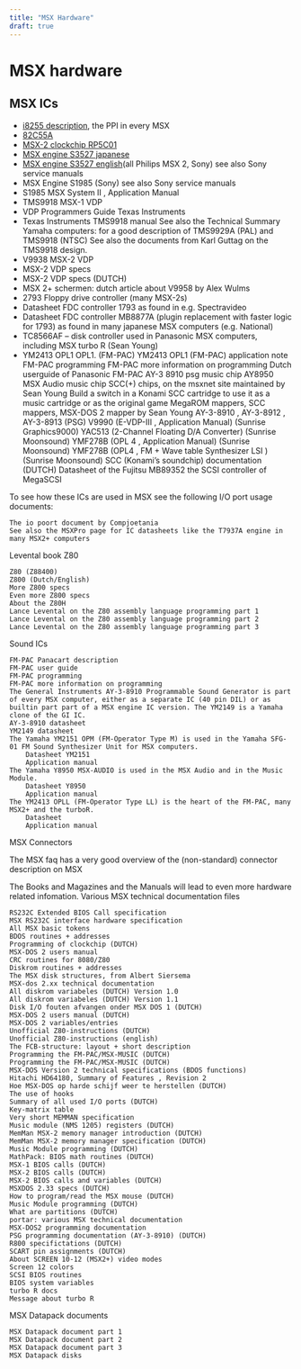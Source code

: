 ```yaml
---
title: "MSX Hardware"
draft: true
---
```


# MSX hardware
## MSX ICs

* [i8255 description](chipsi8255.pdf), the PPI in every MSX
* [82C55A](chipsi82c55a.pdf)
* [MSX-2 clockchip RP5C01](chipsrp5c01.pdf)
* [MSX engine S3527 japanese](chipss3527sm.pdf)
* [MSX engine S3527 english](s3527datasheetenglish.pdf)(all Philips MSX 2, Sony)
  see also Sony service manuals
* MSX Engine S1985 (Sony) see also Sony service manuals
* S1985 MSX System II , Application Manual
* TMS9918 MSX-1 VDP
* VDP Programmers Guide Texas Instruments
* Texas Instruments TMS9918 manual
See also the Technical Summary Yamaha computers: for a good description of TMS9929A (PAL) and TMS9918 (NTSC)
See also the documents from Karl Guttag on the TMS9918 design.
* V9938 MSX-2 VDP
* MSX-2 VDP specs
* MSX-2 VDP specs (DUTCH)
* MSX 2+ schermen: dutch article about V9958 by Alex Wulms
* 2793 Floppy drive controller (many MSX-2s)
* Datasheet FDC controller 1793 as found in e.g. Spectravideo
* Datasheet FDC controller MB8877A (plugin replacement with faster logic for 1793) as found in many japanese MSX computers (e.g. National)
* TC8566AF – disk controller used in Panasonic MSX computers, including MSX turbo R (Sean Young)
* YM2413 OPL1 OPL1. (FM-PAC)
YM2413 OPL1 (FM-PAC) application note
FM-PAC programming
FM-PAC more information on programming
Dutch userguide of Panasonic FM-PAC
AY-3 8910 psg music chip
AY8950 MSX Audio music chip
SCC(+) chips, on the msxnet site maintained by Sean Young
Build a switch in a Konami SCC cartridge to use it as a music cartridge or as the original game
MegaROM mappers, SCC mappers, MSX-DOS 2 mapper by Sean Young
AY-3-8910 , AY-3-8912 , AY-3-8913 (PSG)
V9990 (E-VDP-III , Application Manual) (Sunrise Graphics9000)
YAC513 (2-Channel Floating D/A Converter) (Sunrise Moonsound)
YMF278B (OPL 4 , Application Manual) (Sunrise Moonsound)
YMF278B (OPL4 , FM + Wave table Synthesizer LSI ) (Sunrise Moonsound)
SCC (Konami’s soundchip) documentation (DUTCH)
Datasheet of the Fujitsu MB89352 the SCSI controller of MegaSCSI

To see how these ICs are used in MSX see the following I/O port usage documents:

    The io poort document by Compjoetania
    See also the MSXPro page for IC datasheets like the T7937A engine in many MSX2+ computers

Levental book Z80

    Z80 (Z88400)
    Z800 (Dutch/English)
    More Z800 specs
    Even more Z800 specs
    About the Z80H
    Lance Levental on the Z80 assembly language programming part 1
    Lance Levental on the Z80 assembly language programming part 2
    Lance Levental on the Z80 assembly language programming part 3

Sound ICs

    FM-PAC Panacart description
    FM-PAC user guide
    FM-PAC programming
    FM-PAC more information on programming
    The General Instruments AY-3-8910 Programmable Sound Generator is part of every MSX computer, either as a separate IC (40 pin DIL) or as builtin part part of a MSX engine IC version. The YM2149 is a Yamaha clone of the GI IC.
    AY-3-8910 datasheet
    YM2149 datasheet
    The Yamaha YM2151 OPM (FM-Operator Type M) is used in the Yamaha SFG-01 FM Sound Synthesizer Unit for MSX computers.
        Datasheet YM2151
        Application manual
    The Yamaha Y8950 MSX-AUDIO is used in the MSX Audio and in the Music Module.
        Datasheet Y8950
        Application manual
    The YM2413 OPLL (FM-Operator Type LL) is the heart of the FM-PAC, many MSX2+ and the turboR.
        Datasheet
        Application manual

MSX Connectors

The MSX faq has a very good overview of the (non-standard) connector description on MSX

The Books and Magazines and the Manuals will lead to even more hardware related infomation.
Various MSX technical documentation files

    RS232C Extended BIOS Call specification
    MSX RS232C interface hardware specification
    All MSX basic tokens
    BDOS routines + addresses
    Programming of clockchip (DUTCH)
    MSX-DOS 2 users manual
    CRC routines for 8080/Z80
    Diskrom routines + addresses
    The MSX disk structures, from Albert Siersema
    MSX-dos 2.xx technical documentation
    All diskrom variabeles (DUTCH) Version 1.0
    All diskrom variabeles (DUTCH) Version 1.1
    Disk I/O fouten afvangen onder MSX DOS 1 (DUTCH)
    MSX-DOS 2 users manual (DUTCH)
    MSX-DOS 2 variables/entries
    Unofficial Z80-instructions (DUTCH)
    Unofficial Z80-instructions (english)
    The FCB-structure: layout + short description
    Programming the FM-PAC/MSX-MUSIC (DUTCH)
    Programming the FM-PAC/MSX-MUSIC (DUTCH)
    MSX-DOS Version 2 technical specifications (BDOS functions)
    Hitachi HD64180, Summary of Features , Revision 2
    Hoe MSX-DOS op harde schijf weer te herstellen (DUTCH)
    The use of hooks
    Summary of all used I/O ports (DUTCH)
    Key-matrix table
    Very short MEMMAN specification
    Music module (NMS 1205) registers (DUTCH)
    MemMan MSX-2 memory manager introduction (DUTCH)
    MemMan MSX-2 memory manager specification (DUTCH)
    Music Module programming (DUTCH)
    MathPack: BIOS math routines (DUTCH)
    MSX-1 BIOS calls (DUTCH)
    MSX-2 BIOS calls (DUTCH)
    MSX-2 BIOS calls and variables (DUTCH)
    MSXDOS 2.33 specs (DUTCH)
    How to program/read the MSX mouse (DUTCH)
    Music Module programming (DUTCH)
    What are partitions (DUTCH)
    portar: various MSX technical documentation
    MSX-DOS2 programming documentation
    PSG programming documentation (AY-3-8910) (DUTCH)
    R800 specifictations (DUTCH)
    SCART pin assignments (DUTCH)
    About SCREEN 10-12 (MSX2+) video modes
    Screen 12 colors
    SCSI BIOS routines
    BIOS system variables
    turbo R docs
    Message about turbo R

MSX Datapack documents

    MSX Datapack document part 1
    MSX Datapack document part 2
    MSX Datapack document part 3
    MSX Datapack disks
